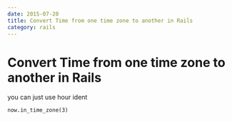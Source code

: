 ```yaml
---
date: 2015-07-20
title: Convert Time from one time zone to another in Rails
category: rails
---
```

# Convert Time from one time zone to another in Rails

you can just use hour ident 

`now.in_time_zone(3)`
